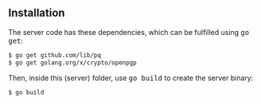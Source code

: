 ## Installation

The server code has these dependencies, which can be fulfilled using <tt>go get</tt>:

```sh
$ go get github.com/lib/pq
$ go get golang.org/x/crypto/openpgp
```

Then, inside this (server) folder, use <tt>go build</tt> to create the server binary:

```sh
$ go build
```
